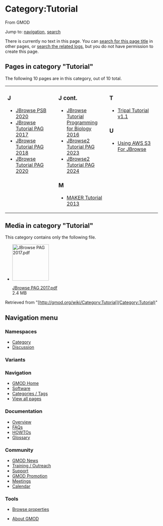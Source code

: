 <div id="mw-page-base" class="noprint">

</div>

<div id="mw-head-base" class="noprint">

</div>

<div id="content" class="mw-body" role="main">

<span id="top"></span>

<div id="mw-js-message" style="display:none;">

</div>



# <span dir="auto">Category:Tutorial</span>

<div id="bodyContent">

<div id="siteSub">

From GMOD

</div>

<div id="contentSub">

</div>

<div id="jump-to-nav" class="mw-jump">

Jump to: [navigation](#mw-navigation), [search](#p-search)

</div>

<div id="mw-content-text">

<div class="noarticletext">

There is currently no text in this page. You can [search for this page
title](Special:Search/Tutorial "Special:Search/Tutorial") in other
pages, or <span class="plainlinks"><a
href="http://gmod.org/mediawiki/index.php?title=Special:Log&amp;page=Category:Tutorial"
class="external text" rel="nofollow">search the related logs</a></span>,
but you do not have permission to create this page.

</div>

<div lang="en" dir="ltr">

<div id="mw-pages">

## Pages in category "Tutorial"

The following 10 pages are in this category, out of 10 total.

<div class="mw-content-ltr" lang="en" dir="ltr">

<table style="width: 100%;">
<colgroup>
<col style="width: 33%" />
<col style="width: 33%" />
<col style="width: 33%" />
</colgroup>
<tbody>
<tr class="odd" style="vertical-align: top;">
<td style="width: 33.3%"><h3 id="j">J</h3>
<ul>
<li><a href="JBrowse_PSB_2020" title="JBrowse PSB 2020">JBrowse PSB
2020</a></li>
<li><a href="JBrowse_Tutorial_PAG_2017"
title="JBrowse Tutorial PAG 2017">JBrowse Tutorial PAG 2017</a></li>
<li><a href="JBrowse_Tutorial_PAG_2018"
title="JBrowse Tutorial PAG 2018">JBrowse Tutorial PAG 2018</a></li>
<li><a href="JBrowse_Tutorial_PAG_2020"
title="JBrowse Tutorial PAG 2020">JBrowse Tutorial PAG 2020</a></li>
</ul></td>
<td style="width: 33.3%"><h3 id="j-cont.">J cont.</h3>
<ul>
<li><a href="JBrowse_Tutorial_Programming_for_Biology_2016"
title="JBrowse Tutorial Programming for Biology 2016">JBrowse Tutorial
Programming for Biology 2016</a></li>
<li><a href="JBrowse2_Tutorial_PAG_2023"
title="JBrowse2 Tutorial PAG 2023">JBrowse2 Tutorial PAG 2023</a></li>
<li><a href="JBrowse2_Tutorial_PAG_2024"
title="JBrowse2 Tutorial PAG 2024">JBrowse2 Tutorial PAG 2024</a></li>
</ul>
<h3 id="m">M</h3>
<ul>
<li><a href="MAKER_Tutorial_2013" title="MAKER Tutorial 2013">MAKER
Tutorial 2013</a></li>
</ul></td>
<td style="width: 33.3%"><h3 id="t">T</h3>
<ul>
<li><a href="Tripal_Tutorial_v1.1" title="Tripal Tutorial v1.1">Tripal
Tutorial v1.1</a></li>
</ul>
<h3 id="u">U</h3>
<ul>
<li><a href="Using_AWS_S3_For_JBrowse"
title="Using AWS S3 For JBrowse">Using AWS S3 For JBrowse</a></li>
</ul></td>
</tr>
</tbody>
</table>

</div>

</div>

<div id="mw-category-media">

## Media in category "Tutorial"

This category contains only the following file.

- <div style="width: 155px">

  <div class="thumb" style="width: 150px;">

  <div style="margin:15px auto;">

  <a href="File:JBrowse_PAG_2017.pdf" class="image"><img
  src="../mediawiki/skins/common/images/icons/fileicon-pdf.png"
  width="120" height="120" alt="JBrowse PAG 2017.pdf" /></a>

  </div>

  </div>

  <div class="gallerytext">

  [JBrowse PAG
  2017.pdf](File:JBrowse_PAG_2017.pdf "File:JBrowse PAG 2017.pdf")  
  2.4 MB  

  </div>

  </div>

</div>

</div>

</div>

<div class="printfooter">

Retrieved from
"[http://gmod.org/wiki/Category:Tutorial](Category:Tutorial)"

</div>

<div id="catlinks" class="catlinks catlinks-allhidden">

</div>

<div class="visualClear">

</div>

</div>

</div>

<div id="mw-navigation">

## Navigation menu

<div id="mw-head">



<div id="left-navigation">

<div id="p-namespaces" class="vectorTabs" role="navigation"
aria-labelledby="p-namespaces-label">

### Namespaces

- <span id="ca-nstab-category"><a
  href="http://gmod.org/mediawiki/index.php?title=Category:Tutorial&amp;action=edit&amp;redlink=1"
  accesskey="c" title="View the category page [c]">Category</a></span>
- <span id="ca-talk"><a
  href="http://gmod.org/mediawiki/index.php?title=Category_talk:Tutorial&amp;action=edit&amp;redlink=1"
  accesskey="t"
  title="Discussion about the content page [t]">Discussion</a></span>

</div>

<div id="p-variants" class="vectorMenu emptyPortlet" role="navigation"
aria-labelledby="p-variants-label">

### 

### Variants[](#)

<div class="menu">

</div>

</div>

</div>





</div>

</div>

</div>

<div id="mw-panel">

<div id="p-logo" role="banner">

<a href="Main_Page"
style="background-image: url(../images/GMOD-cogs.png);"
title="Visit the main page"></a>

</div>

<div id="p-Navigation" class="portal" role="navigation"
aria-labelledby="p-Navigation-label">

### Navigation

<div class="body">

- <span id="n-GMOD-Home">[GMOD Home](Main_Page)</span>
- <span id="n-Software">[Software](GMOD_Components)</span>
- <span id="n-Categories-.2F-Tags">[Categories /
  Tags](Categories)</span>
- <span id="n-View-all-pages">[View all pages](Special:AllPages)</span>

</div>

</div>

<div id="p-Documentation" class="portal" role="navigation"
aria-labelledby="p-Documentation-label">

### Documentation

<div class="body">

- <span id="n-Overview">[Overview](Overview)</span>
- <span id="n-FAQs">[FAQs](Category:FAQ)</span>
- <span id="n-HOWTOs">[HOWTOs](Category:HOWTO)</span>
- <span id="n-Glossary">[Glossary](Glossary)</span>

</div>

</div>

<div id="p-Community" class="portal" role="navigation"
aria-labelledby="p-Community-label">

### Community

<div class="body">

- <span id="n-GMOD-News">[GMOD News](GMOD_News)</span>
- <span id="n-Training-.2F-Outreach">[Training /
  Outreach](Training_and_Outreach)</span>
- <span id="n-Support">[Support](Support)</span>
- <span id="n-GMOD-Promotion">[GMOD Promotion](GMOD_Promotion)</span>
- <span id="n-Meetings">[Meetings](Meetings)</span>
- <span id="n-Calendar">[Calendar](Calendar)</span>

</div>

</div>

<div id="p-tb" class="portal" role="navigation"
aria-labelledby="p-tb-label">

### Tools

<div class="body">


- <span id="t-smwbrowselink"><a href="Special:Browse/Category:Tutorial" rel="smw-browse">Browse
  properties</a></span>


</div>

</div>

</div>

</div>

<div id="footer" role="contentinfo">

- <span id="footer-places-about">[About
  GMOD](GMOD:About "GMOD:About")</span>

<!-- -->






</div>
